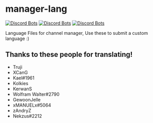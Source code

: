 # manager-lang
[![Discord Bots](https://discordbots.org/api/widget/status/345612130122334209.png)](https://discordbots.org/bot/345612130122334209)
[![Discord Bots](https://discordbots.org/api/widget/servers/345612130122334209.png)](https://discordbots.org/bot/345612130122334209)
[![Discord Bots](https://discordbots.org/api/widget/lib/345612130122334209.png)](https://discordbots.org/bot/345612130122334209)

Language Files for channel manager, Use these to submit a custom language :)


## Thanks to these people for translating!
- Truji
- XCanG
- Kael#1961
- Kolkies
- KerwanS
- Wolfram Walter#2790
- GewoonJelle
- xMANUELx#5064
- zAndryZ
- Nekzus#2212

